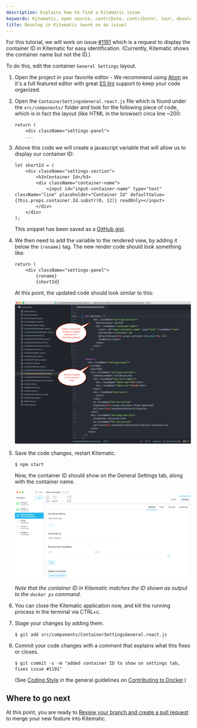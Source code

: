 ```yaml
---
description: Explains how to find a Kitematic issue
keywords: Kitematic, open source, contribute, contributor, tour, development
title: Develop in Kitematic (work on an issue)
---
```


For this tutorial, we will work on issue <a href="https://github.com/docker/kitematic/issues/1191" target="_blank"> #1191</a> which is a request to display the container ID in Kitematic for easy identification. (Currently, Kitematic shows the container name but not the ID.)

To do this, edit the container `General Settings` layout.

1.  Open the project in your favorite editor - We recommend using <a href="https://atom.io/" target="_blank"> Atom</a> as it's a full featured editor with great <a href="http://eslint.org/" target="_blank"> ES lint</a> support to keep your code organized.

2.  Open the `ContainerSettingsGeneral.react.js` file which is found under the `src/components/` folder and look for the following piece of code, which is in fact the layout (like HTML in the browser) circa line ~200:

    ```
    return (
        <div className="settings-panel">
        ...
    ```


3.  Above this code we will create a javascript variable that will allow us to display our container ID:

    ```
    let shortId = (
        <div className="settings-section">
            <h3>Container Id</h3>
            <div className="container-name">
                <input id="input-container-name" type="text" className="line" placeholder="Container Id" defaultValue={this.props.container.Id.substr(0, 12)} readOnly></input>
            </div>
        </div>
    );
    ```

    This snippet has been saved as a <a href="https://gist.github.com/FrenchBen/0f514e7b3c584e8d46b5" target="_blank">GitHub gist</a>.

4.  We then need to add the variable to the rendered view, by adding it below the `{rename}` tag. The new render code should look something like:

    ```
    return (
        <div className="settings-panel">
            {rename}
            {shortId}
    ```

    At this point, the updated code should look similar to this:

    ![Javascript to display container id in kitematic](images/settings-code-example.png)

5.  Save the code changes, restart Kitematic.

    ```
    $ npm start
    ```

    Now, the container ID should show on the General Settings tab, along with the container name.

    ![Container ID](images/kitematic_gui_container_id.png)

    *Note that the container ID in Kitematic matches the ID shown as output to the `docker ps` command.*

6.  You can close the Kitematic application now, and kill the running process in the terminal via CTRL+c.

7.  Stage your changes by adding them.

    ```
    $ git add src/components/ContainerSettingsGeneral.react.js
    ```

8.  Commit your code changes with a comment that explains what this fixes or closes.

    ```
    $ git commit -s -m "added container ID to show on settings tab, fixes issue #1191"
    ```

    (See <a href="https://github.com/docker/docker/blob/master/CONTRIBUTING.md#coding-style" target="_blank">Coding Style</a> in the general guidelines on <a href="https://github.com/docker/docker/blob/master/CONTRIBUTING.md" target="_blank">Contributing to Docker</a>.)

## Where to go next

At this point, you are ready to [Review your branch and create a pull request](create_pr.md) to merge your new feature into Kitematic.
